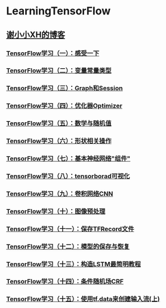 # LearningTensorFlow

## [谢小小XH的博客](http://blog.csdn.net/xierhacker/article/category/6511974)

### [**TensorFlow学习（一）：感受一下**](http://blog.csdn.net/xierhacker/article/details/53102355)

### [**TensorFlow学习（二）：变量常量类型**](http://blog.csdn.net/xierhacker/article/details/53103979)

### [TensorFlow学习（三）：Graph和Session](http://blog.csdn.net/xierhacker/article/details/53860379)

### [TensorFlow学习（四）：优化器Optimizer](http://blog.csdn.net/xierhacker/article/details/53174558)

### [TensorFlow学习（五）：数学与随机值](http://blog.csdn.net/xierhacker/article/details/53462070)

### [TensorFlow学习（六）：形状相关操作](http://blog.csdn.net/xierhacker/article/details/53462072)

### [TensorFlow学习（七）：基本神经网络"组件"](http://blog.csdn.net/xierhacker/article/details/53174579)

### [TensorFlow学习（八）：tensorborad可视化](http://blog.csdn.net/xierhacker/article/details/53697515)

### [TensorFlow学习（九）：卷积网络CNN](http://blog.csdn.net/xierhacker/article/details/53174594)

### [TensorFlow学习（十）：图像预处理](http://blog.csdn.net/xierhacker/article/details/72385422)

### [TensorFlow学习（十一）：保存TFRecord文件](http://blog.csdn.net/xierhacker/article/details/72357651)

### [TensorFlow学习（十二）：模型的保存与恢复](http://blog.csdn.net/xierhacker/article/details/58637829)

### [TensorFlow学习（十三）：构造LSTM最简明教程](http://blog.csdn.net/xierhacker/article/details/78772560)

### [TensorFlow学习（十四）：条件随机场CRF](https://blog.csdn.net/xierhacker/article/details/78923758)

### [TensorFlow学习（十五）：使用tf.data来创建输入流(上)](https://blog.csdn.net/xierhacker/article/details/79002902)